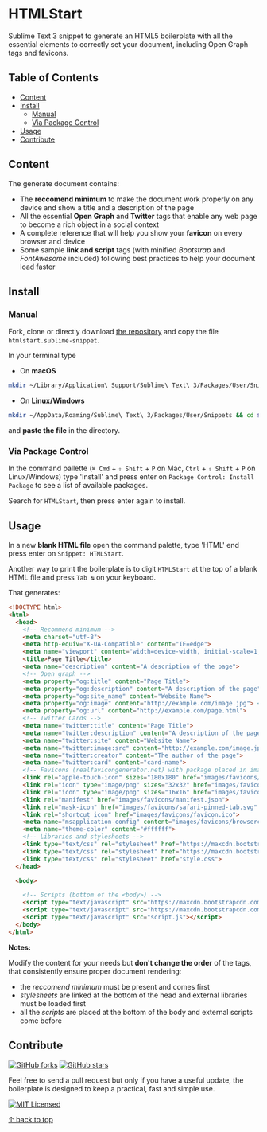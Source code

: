 # HTMLStart

Sublime Text 3 snippet to generate an HTML5 boilerplate with all the essential elements to correctly set your document, including Open Graph tags and favicons.

## Table of Contents

- [Content](#content)
- [Install](#install)
  - [Manual](#manual)
  - [Via Package Control](#via-package-control)
- [Usage](#usage)
- [Contribute](#contribute)

## Content

The generate document contains:

- The **reccomend minimum** to make the document work properly on any device and show a title and a description of the page
- All the essential **Open Graph** and **Twitter** tags that enable any web page to become a rich object in a social context
- A complete reference that will help you show your **favicon** on every browser and device
- Some sample **link and script** tags (with minified _Bootstrap_ and _FontAwesome_ included) following best practices to help your document load faster

## Install

### Manual

Fork, clone or directly download [the repository](https://github.com/gabrielecanepa/HTMLStart) and copy the file `htmlstart.sublime-snippet`.

In your terminal type

* On **macOS**

```bash
mkdir ~/Library/Application\ Support/Sublime\ Text\ 3/Packages/User/Snippets && cd $_ && open .
```

* On **Linux/Windows**

```bash
mkdir ~/AppData/Roaming/Sublime\ Text\ 3/Packages/User/Snippets && cd $_ && open .
```

and **paste the file** in the directory.

### Via Package Control

In the command pallette (`⌘ Cmd` + `⇧ Shift` + `P` on Mac, `Ctrl` + `⇧ Shift` + `P` on Linux/Windows) type 'Install' and press enter on `Package Control: Install Package` to see a list of available packages.

Search for `HTMLStart`, then press enter again to install.

## Usage

In a new **blank HTML file** open the command palette, type 'HTML' end press enter on `Snippet: HTMLStart`.

Another way to print the boilerplate is to digit `HTMLStart` at the top of a blank HTML file and press `Tab ↹` on your keyboard.

That generates:

```html
<!DOCTYPE html>
<html>
  <head>
    <!-- Recommend minimum -->
    <meta charset="utf-8">
    <meta http-equiv="X-UA-Compatible" content="IE=edge">
    <meta name="viewport" content="width=device-width, initial-scale=1, shrink-to-fit=no">
    <title>Page Title</title>
    <meta name="description" content="A description of the page">
    <!-- Open graph -->
    <meta property="og:title" content="Page Title">
    <meta property="og:description" content="A description of the page">
    <meta property="og:site_name" content="Website Name">
    <meta property="og:image" content="http://example.com/image.jpg"> <!-- 1200x630 -->
    <meta property="og:url" content="http://example.com/page.html">
    <!-- Twitter Cards -->
    <meta name="twitter:title" content="Page Title">
    <meta name="twitter:description" content="A description of the page">
    <meta name="twitter:site" content="Website Name">
    <meta name="twitter:image:src" content="http://example.com/image.jpg">
    <meta name="twitter:creator" content="The author of the page">
    <meta name="twitter:card" content="card-name">
    <!-- Favicons (realfavicongenerator.net) with package placed in images/favicons -->
    <link rel="apple-touch-icon" sizes="180x180" href="images/favicons/apple-touch-icon.png">
    <link rel="icon" type="image/png" sizes="32x32" href="images/favicons/favicon-32x32.png">
    <link rel="icon" type="image/png" sizes="16x16" href="images/favicons/favicon-16x16.png">
    <link rel="manifest" href="images/favicons/manifest.json">
    <link rel="mask-icon" href="images/favicons/safari-pinned-tab.svg" color="#5bbad5">
    <link rel="shortcut icon" href="images/favicons/favicon.ico">
    <meta name="msapplication-config" content="images/favicons/browserconfig.xml">
    <meta name="theme-color" content="#ffffff">
    <!-- Libraries and stylesheets -->
    <link type="text/css" rel="stylesheet" href="https://maxcdn.bootstrapcdn.com/bootstrap/4.0.0/css/bootstrap.min.css">
    <link type="text/css" rel="stylesheet" href="https://maxcdn.bootstrapcdn.com/font-awesome/4.7.0/css/font-awesome.min.css">
    <link type="text/css" rel="stylesheet" href="style.css">
  </head>

  <body>

    <!-- Scripts (bottom of the <body>) -->
    <script type="text/javascript" src="https://maxcdn.bootstrapcdn.com/bootstrap/4.0.0/js/bootstrap.min.js"></script>
    <script type="text/javascript" src="https://maxcdn.bootstrapcdn.com/bootstrap/4.0.0/js/bootstrap.bundle.min.js"></script>
    <script type="text/javascript" src="script.js"></script>
  </body>
</html>
```

**Notes:**

Modify the content for your needs but **don't change the order** of the tags, that consistently ensure proper document rendering:
* the _reccomend minimum_ must be present and comes first
* _stylesheets_ are linked at the bottom of the head and external libraries must be loaded first
* all the _scripts_ are placed at the bottom of the body and external scripts come before

## Contribute

[![GitHub forks](https://img.shields.io/github/forks/gabrielecanepa/HTMLStart.svg?style=social&label=Fork)](https://github.com/gabrielecanepa/HTMLStart/network) [![GitHub stars](https://img.shields.io/github/stars/gabrielecanepa/HTMLStart.svg?style=social&label=Star)](https://github.com/gabrielecanepa/HTMLStart/stargazers)

Feel free to send a pull request but only if you have a useful update, the boilerplate is designed to keep a practical, fast and simple use.

[![MIT Licensed](https://img.shields.io/cocoapods/l/AFNetworking.svg?style=for-the-badge)](http://sloria.mit-license.org/)

[↑ back to top](#htmlstart)

